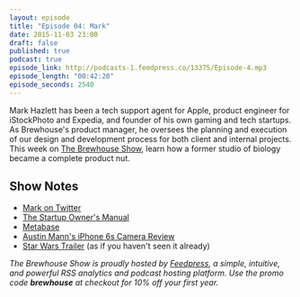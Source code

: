 ```yaml
---
layout: episode
title: "Episode 04: Mark"
date: 2015-11-03 23:00
draft: false
published: true
podcast: true
episode_link: http://podcasts-1.feedpress.co/13375/Episode-4.mp3
episode_length: "00:42:20"
episode_seconds: 2540
---
```


Mark Hazlett has been a tech support agent for Apple, product engineer for iStockPhoto and Expedia, and founder of his own gaming and tech startups. As Brewhouse's product manager, he oversees the planning and execution of our design and development process for both client and internal projects. This week on [The Brewhouse Show][TBS], learn how a former studio of biology became a complete product nut.

## Show Notes

- [Mark on Twitter](http://twitter.com/markhazlett)
- [The Startup Owner's Manual](http://steveblank.com/2012/02/09/two-giant-steps-forward-for-entrepreneurs/)
- [Metabase](http://www.metabase.com)
- [Austin Mann's iPhone 6s Camera Review](http://austinmann.com/trek/iphone-6s-camera-review-switzerland)
- [Star Wars Trailer](http://www.starwars.com/video/star-wars-the-force-awakens-trailer-official) (as if you haven't seen it already)

*The Brewhouse Show is proudly hosted by [Feedpress][FP], a simple, intuitive, and powerful RSS analytics and podcast hosting platform. Use the promo code **brewhouse** at checkout for 10% off your first year.*

[FP]: http://feed.press
[TBS]: http://brewhouse.io/show/